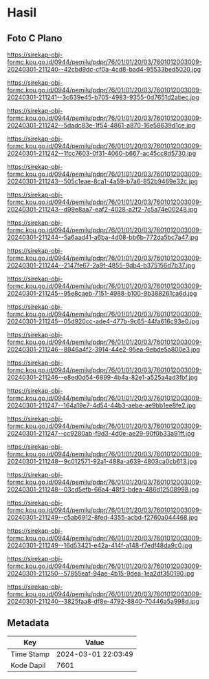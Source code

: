 # Hasil

## Foto C Plano

https://sirekap-obj-formc.kpu.go.id/0944/pemilu/pdpr/76/01/01/20/03/7601012003009-20240301-211240--42cbd9dc-cf0a-4cd8-bad4-95533bed5020.jpg

https://sirekap-obj-formc.kpu.go.id/0944/pemilu/pdpr/76/01/01/20/03/7601012003009-20240301-211241--3c639e45-b705-4983-9355-0d7651d2abec.jpg

https://sirekap-obj-formc.kpu.go.id/0944/pemilu/pdpr/76/01/01/20/03/7601012003009-20240301-211242--5dadc83e-1f54-4861-a870-16e58639d1ce.jpg

https://sirekap-obj-formc.kpu.go.id/0944/pemilu/pdpr/76/01/01/20/03/7601012003009-20240301-211242--1fcc7603-0f31-4060-b667-ac45cc8d5730.jpg

https://sirekap-obj-formc.kpu.go.id/0944/pemilu/pdpr/76/01/01/20/03/7601012003009-20240301-211243--505c1eae-8ca1-4a59-b7a6-852b9469e32c.jpg

https://sirekap-obj-formc.kpu.go.id/0944/pemilu/pdpr/76/01/01/20/03/7601012003009-20240301-211243--d99e8aa7-eaf2-4028-a2f2-7c5a74e00248.jpg

https://sirekap-obj-formc.kpu.go.id/0944/pemilu/pdpr/76/01/01/20/03/7601012003009-20240301-211244--5a6aad41-a6ba-4d08-bb6b-772da5bc7a47.jpg

https://sirekap-obj-formc.kpu.go.id/0944/pemilu/pdpr/76/01/01/20/03/7601012003009-20240301-211244--2147fe67-2a9f-4855-9db4-b375156d7b37.jpg

https://sirekap-obj-formc.kpu.go.id/0944/pemilu/pdpr/76/01/01/20/03/7601012003009-20240301-211245--95e8caeb-7151-4988-b100-9b388261ca6d.jpg

https://sirekap-obj-formc.kpu.go.id/0944/pemilu/pdpr/76/01/01/20/03/7601012003009-20240301-211245--05d920cc-ade4-477b-9c65-44fa616c93e0.jpg

https://sirekap-obj-formc.kpu.go.id/0944/pemilu/pdpr/76/01/01/20/03/7601012003009-20240301-211246--8946a4f2-3914-44e2-95ea-9ebde5a800e3.jpg

https://sirekap-obj-formc.kpu.go.id/0944/pemilu/pdpr/76/01/01/20/03/7601012003009-20240301-211246--e8ed0d54-6899-4b4a-82e1-a525a4ad3fbf.jpg

https://sirekap-obj-formc.kpu.go.id/0944/pemilu/pdpr/76/01/01/20/03/7601012003009-20240301-211247--164a19e7-4d54-44b3-aebe-ae9bb1ee8fe2.jpg

https://sirekap-obj-formc.kpu.go.id/0944/pemilu/pdpr/76/01/01/20/03/7601012003009-20240301-211247--cc9280ab-f9d3-4d0e-ae29-90f0b33a91ff.jpg

https://sirekap-obj-formc.kpu.go.id/0944/pemilu/pdpr/76/01/01/20/03/7601012003009-20240301-211248--9c012571-92a1-488a-a639-4803ca0cb613.jpg

https://sirekap-obj-formc.kpu.go.id/0944/pemilu/pdpr/76/01/01/20/03/7601012003009-20240301-211248--03cd5efb-66a4-48f3-bdea-486d12508998.jpg

https://sirekap-obj-formc.kpu.go.id/0944/pemilu/pdpr/76/01/01/20/03/7601012003009-20240301-211249--c5ab6912-8fed-4355-acbd-f2760a044468.jpg

https://sirekap-obj-formc.kpu.go.id/0944/pemilu/pdpr/76/01/01/20/03/7601012003009-20240301-211249--16d53421-e42a-414f-a148-f7edf48da9c0.jpg

https://sirekap-obj-formc.kpu.go.id/0944/pemilu/pdpr/76/01/01/20/03/7601012003009-20240301-211250--57855eaf-94ae-4b15-9dea-1ea2df350190.jpg

https://sirekap-obj-formc.kpu.go.id/0944/pemilu/pdpr/76/01/01/20/03/7601012003009-20240301-211240--3825faa8-df8e-4792-8840-70446a5a998d.jpg


## Metadata

| Key        | Value               |
| ---------- | ------------------- |
| Time Stamp | 2024-03-01 22:03:49 |
| Kode Dapil | 7601                |



